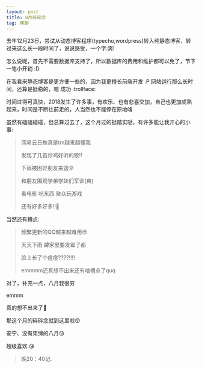 ```yaml
---
layout: post
title: 8月碎碎念
tag: 瞎聊
---
```


去年12月23日，尝试从动态博客程序(typecho,wordpress)转入纯静态博客，转过来这么长一段时间了，说说感受，一个字:爽!

怎么说呢，首先不需要数据库支持了，所以数据库的费用和维护都可以免了，节下一笔小开销  :D

在我看来静态博客是更方便一些的，因为我更擅长前端开发  :P  网站运行那么长时间，还算是挺稳的，嗯 成功 :trollface:

时间过得可真快，2018发生了许多事，有欢乐、也有悲喜交加，自己也更加成熟起来，时间是不断往前走的，人当然也不能停在原地咯

虽然有磕磕碰碰，但总算过去了，这个月过的挺踏实哒，有许多能让我开心的小事:

> 网易云日推真是tm越来越懂我
>
> 发现了几首炒鸡好听的歌!!
>
> 下雨被困好朋友来送伞
>
> 和朋友围观学弟学妹们军训(爽)
>
> 看电影 吃东西 聚众玩游戏
>
> 还有好多好多!!:see_no_evil:

当然还有槽点:

> 频繁更新的QQ越来越难用:unamused:
>
> 天天下雨 蹲家里要发霉了都
>
> 脸上长了个痘痘????!!!!
>
> emmmm还真想不出来还有啥槽点了quq

对了，补充一点，八月我很穷

emmm

真的想不出来了:hatching_chick:

那这个月的碎碎念就到这里啦:kissing_closed_eyes:

安宁、没有束缚的八月:kissing_heart:

超级喜欢.:kissing_heart:

> 晚20：40记.
